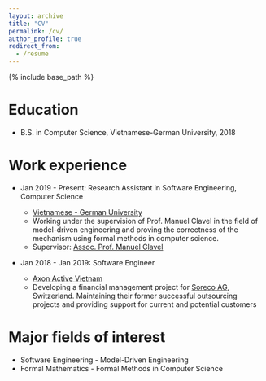 ```yaml
---
layout: archive
title: "CV"
permalink: /cv/
author_profile: true
redirect_from:
  - /resume
---
```


{% include base_path %}

Education
======
* B.S. in Computer Science, Vietnamese-German University, 2018

Work experience
======
* Jan 2019 - Present: Research Assistant in Software Engineering, Computer Science
  * [Vietnamese - German University](https://vgu.edu.vn/)
  * Working under the supervision of Prof. Manuel Clavel in the field of model-driven engineering and proving the correctness of the mechanism using formal methods in computer science.
  * Supervisor: [Assoc. Prof. Manuel Clavel](http://maude.sip.ucm.es/~clavel/)

* Jan 2018 - Jan 2019: Software Engineer
  * [Axon Active Vietnam](https://www.axonactive.com/)
  * Developing a financial management project for [Soreco AG](https://www.sorecoweb.ch/de/), Switzerland. Maintaining their former successful outsourcing projects and providing support for current and potential customers

Major fields of interest
======
* Software Engineering - Model-Driven Engineering
* Formal Mathematics - Formal Methods in Computer Science

<!-- 
Publications
======
  <ul>{% for post in site.publications %}
    {% include archive-single-cv.html %}
  {% endfor %}</ul>
-->
<!-- 
Talks
======
  <ul>{% for post in site.talks %}
    {% include archive-single-talk-cv.html %}
  {% endfor %}</ul>
-->
<!--
Teaching
======
  <ul>{% for post in site.teaching %}
    {% include archive-single-cv.html %}
  {% endfor %}</ul>
-->
